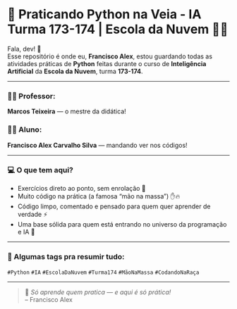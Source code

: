 # 🚀 Praticando Python na Veia - IA Turma 173-174 | Escola da Nuvem 🧠🐍

Fala, dev! 👋  
Esse repositório é onde eu, **Francisco Alex**, estou guardando todas as atividades práticas de **Python** feitas durante o curso de **Inteligência Artificial** da **Escola da Nuvem**, turma **173-174**.

---

### 👨‍🏫 Professor:
**Marcos Teixeira** — o mestre da didática!

### 🙋‍♂️ Aluno:
**Francisco Alex Carvalho Silva** — mandando ver nos códigos!

---

### 💻 O que tem aqui?
- Exercícios direto ao ponto, sem enrolação 🐍  
- Muito código na prática (a famosa “mão na massa”) ✋🔥  
- Código limpo, comentado e pensado para quem quer aprender de verdade ⚡  
- Uma base sólida para quem está entrando no universo da programação e IA 🚀

---

### 🧩 Algumas tags pra resumir tudo:
`#Python` `#IA` `#EscolaDaNuvem` `#Turma174` `#MãoNaMassa` `#CodandoNaRaça`

---

> 💬 *Só aprende quem pratica — e aqui é só prática!*  
> – Francisco Alex
